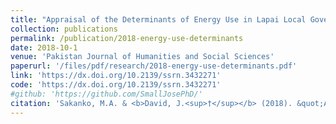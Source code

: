 ```yaml
---
title: "Appraisal of the Determinants of Energy Use in Lapai Local Government"
collection: publications
permalink: /publication/2018-energy-use-determinants
date: 2018-10-1
venue: 'Pakistan Journal of Humanities and Social Sciences'
paperurl: '/files/pdf/research/2018-energy-use-determinants.pdf'
link: 'https://dx.doi.org/10.2139/ssrn.3432271'
code: 'https://dx.doi.org/10.2139/ssrn.3432271'
#github: 'https://github.com/SmallJosePhD/'
citation: 'Sakanko, M.A. & <b>David, J.<sup>†</sup></b> (2018). &quot;Appraisal of the Determinants of Energy Use in Lapai Local Government.&quot; <i>Pakistan Journal of Humanities and Social Sciences</i>, <i>6</i>(4), 443-457. doi:10.2139/ssrn.3432271'
---
```

